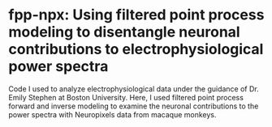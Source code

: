 # fpp-npx: Using filtered point process modeling to disentangle neuronal contributions to electrophysiological power spectra

Code I used to analyze electrophysiological data under the guidance of Dr. Emily Stephen at Boston University. Here, I used filtered point process forward and inverse modeling to examine the neuronal contributions to the power spectra with Neuropixels data from macaque monkeys.
